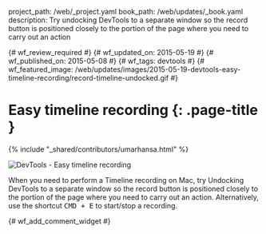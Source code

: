 project_path: /web/_project.yaml
book_path: /web/updates/_book.yaml
description: Try undocking DevTools to a separate window so the record button is positioned closely to the portion of the page where you need to carry out an action

{# wf_review_required #}
{# wf_updated_on: 2015-05-19 #}
{# wf_published_on: 2015-05-08 #}
{# wf_tags: devtools #}
{# wf_featured_image: /web/updates/images/2015-05-19-devtools-easy-timeline-recording/record-timeline-undocked.gif #}

# Easy timeline recording {: .page-title }

{% include "_shared/contributors/umarhansa.html" %}


<img src="/web/updates/images/2015-05-19-devtools-easy-timeline-recording/record-timeline-undocked.gif" alt="DevTools - Easy timeline recording">

When you need to perform a Timeline recording on Mac, try Undocking DevTools to a separate window so the record button is positioned closely to the portion of the page where you need to carry out an action. Alternatively, use the shortcut <kbd class="kbd">CMD + E</kbd> to start/stop a recording.


{# wf_add_comment_widget #}
